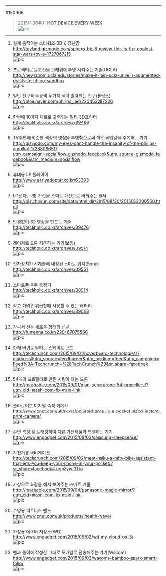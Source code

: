  
---    
#150906    
> 2015년 36주차 **HOT DEVICE EVERY WEEK**    
> ![pic](../image/MAIN.png)    
  
---    
  
1. 실제 움직이는 스타워즈 BB-8 장난감  
http://toyland.gizmodo.com/sphero-bb-8-review-this-is-the-coolest-star-wars-toy-e-1727067215  
![pic](../image/150907/1.jpg)  
  
2. 프로젝터로 등고선을 모래위에 투영 시켜주는 기술(UCLA)  
http://newsroom.ucla.edu/stories/make-it-rain-ucla-unveils-augmented-reality-teaching-sandbox  
![pic](../image/150907/2.png)  
  
3. 일반 전구색 주광색 두가지 색이 출력되는 전구(필립스)  
http://blog.naver.com/philips_led/220453287226  
![pic](../image/150907/3.png)  
  
4. 한번에 10가지 재료로 출력되는 멀티 3D프린터  
http://techholic.co.kr/archives/39496  
![pic](../image/150907/4.jpg)  
  
5. TV주변에 비슷한 색상의 영상을 투영함으로써 더욱 몰입감을 주게하는 기기.  
http://gizmodo.com/my-eyes-cant-handle-the-insanity-of-the-philips-ambilux-1728806651?utm_campaign=socialflow_gizmodo_facebook&utm_source=gizmodo_facebook&utm_medium=socialflow  
![pic](../image/150907/5.jpg)  
  
6. 휴대용 LP 플레이어  
http://www.earlyadopter.co.kr/63393  
![pic](../image/150907/6.jpg)  
  
7. LG전자, 구형 가전을 스마트 가전으로 바꿔주는 센서   
http://biz.chosun.com/site/data/html_dir/2015/08/30/2015083000560.html  
![pic](../image/150907/7.jpg)  
  
8. 안경없이 3D 영상을 만드는 기술  
http://techholic.co.kr/archives/39476  
![pic](../image/150907/8.jpg)  
  
9. 레이져로 드론 격추하는 기기(보잉)  
http://techholic.co.kr/archives/39514  
![pic](../image/150907/9.jpg)  
  
10. 전자장치가 시계줄에 내장된 스마트 워치(Sony)  
http://techholic.co.kr/archives/39551  
![pic](../image/150907/10.jpg)  
  
11. 스마트폰 음주 측정기  
http://techholic.co.kr/archives/38914  
![pic](../image/150907/11.jpg)  
  
12. 작고 가벼워 위급할때 사용할 수 있는 배터리  
http://techholic.co.kr/archives/39063  
![pic](../image/150907/12.jpg)  
  
13. 감싸서 신는 새로운 형태의 신발.  
http://funtenna.co.kr/220467075560  
![pic](../image/150907/13.png)  
  
14. 한개 바퀴로 달리는 스케이트 보드  
http://techcrunch.com/2015/09/01/hoverboard-technologies/?ncid=rss&utm_source=feedburner&utm_medium=feed&utm_campaign=Feed%3A+Techcrunch+%28TechCrunch%29&sr_share=facebook  
![pic](../image/150907/14.gif)  
  
15. 54개의 프로펠러로 만든 사람이 타는 드론  
http://mashable.com/2015/09/01/man-superdrone-54-propellers/?utm_cid=mash-com-fb-main-link  
![pic](../image/150907/15.png)  
  
16. 폴라로이드 디지털 즉석 카메라   
http://www.cnet.com/uk/news/polaroid-snap-is-a-pocket-sized-instant-print-camera/  
![pic](../image/150907/16.png)  
  
17. 수면 측정 및 트래킹하여 다른 가전제품과 연결하는 기기  
http://www.engadget.com/2015/09/03/samsung-sleepsense/  
![pic](../image/150907/17.jpg)  
  
18. 자전거용 네비게이션  
http://techcrunch.com/2015/09/02/meet-haiku-a-nifty-bike-assistant-that-lets-you-keep-your-phone-in-your-pocket/?sr_share=facebook#.ugp8yw:3Tio  
![pic](../image/150907/18.jpg)  
  
19. 가상으로 화장을 해서 보여주는 스마트 거울  
http://mashable.com/2015/09/04/panasonic-magic-mirror/?utm_cid=mash-com-fb-main-link  
![pic](../image/150907/19.jpg)  
  
20. 수영용 피트니스 밴드  
http://www.cnet.com/uk/products/ihealth-wave/  
![pic](../image/150907/20.png)  
  
21. 가정용 데이터 저장소(WD)  
http://www.engadget.com/2015/09/02/wd-my-cloud-os-3/  
![pic](../image/150907/21.jpg)  
  
22. 펜과 종이에 작성한 그대로 모바일로 전송해주는 기기(Wacom)  
http://www.engadget.com/2015/09/03/wacoms-bamboo-spark-smart-folio/  
![pic](../image/150907/22.jpg)  
  
